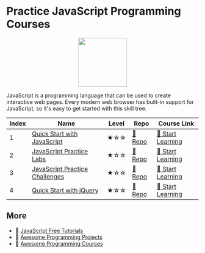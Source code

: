 # Practice JavaScript Programming Courses

<div align="center">
<img width="128px" src="https://file.labex.io/path/ztG7iIXOkx2u.png">
</div>

JavaScript is a programming language that can be used to create interactive web pages. Every modern web browser has built-in support for JavaScript, so it's easy to get started with this skill tree. 

|   Index | Name                                                              | Level   | Repo                                                                    | Course Link                                                                  |
|---------|-------------------------------------------------------------------|---------|-------------------------------------------------------------------------|------------------------------------------------------------------------------|
|       1 | [Quick Start with JavaScript](#quick-start-with-javascript)       | ★☆☆     | [🔗 Repo](https://github.com/labex-labs/quick-start-with-javascript)    | [🚀 Start Learning](https://labex.io/courses/quick-start-with-javascript)    |
|       2 | [JavaScript Practice Labs](#javascript-practice-labs)             | ★☆☆     | [🔗 Repo](https://github.com/labex-labs/javascript-practice-labs)       | [🚀 Start Learning](https://labex.io/courses/javascript-practice-labs)       |
|       3 | [JavaScript Practice Challenges](#javascript-practice-challenges) | ★☆☆     | [🔗 Repo](https://github.com/labex-labs/javascript-practice-challenges) | [🚀 Start Learning](https://labex.io/courses/javascript-practice-challenges) |
|       4 | [Quick Start with jQuery](#quick-start-with-jquery)               | ★☆☆     | [🔗 Repo](https://github.com/labex-labs/quick-start-with-jquery)        | [🚀 Start Learning](https://labex.io/courses/quick-start-with-jquery)        |

## More

- 🔗 [JavaScript Free Tutorials](https://github.com/labex-labs/javascript-free-tutorials)
- 🔗 [Awesome Programming Projects](https://github.com/labex-labs/awesome-programming-projects)
- 🔗 [Awesome Programming Courses](https://github.com/labex-labs/awesome-programming-courses)

